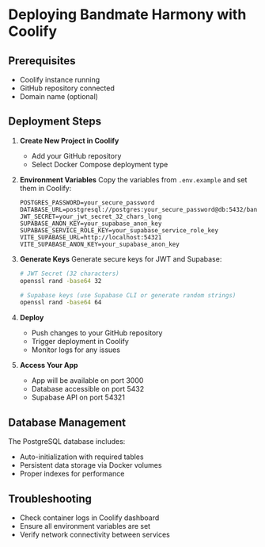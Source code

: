 
# Deploying Bandmate Harmony with Coolify

## Prerequisites
- Coolify instance running
- GitHub repository connected
- Domain name (optional)

## Deployment Steps

1. **Create New Project in Coolify**
   - Add your GitHub repository
   - Select Docker Compose deployment type

2. **Environment Variables**
   Copy the variables from `.env.example` and set them in Coolify:
   ```
   POSTGRES_PASSWORD=your_secure_password
   DATABASE_URL=postgresql://postgres:your_secure_password@db:5432/bandmate_harmony
   JWT_SECRET=your_jwt_secret_32_chars_long
   SUPABASE_ANON_KEY=your_supabase_anon_key
   SUPABASE_SERVICE_ROLE_KEY=your_supabase_service_role_key
   VITE_SUPABASE_URL=http://localhost:54321
   VITE_SUPABASE_ANON_KEY=your_supabase_anon_key
   ```

3. **Generate Keys**
   Generate secure keys for JWT and Supabase:
   ```bash
   # JWT Secret (32 characters)
   openssl rand -base64 32
   
   # Supabase keys (use Supabase CLI or generate random strings)
   openssl rand -base64 64
   ```

4. **Deploy**
   - Push changes to your GitHub repository
   - Trigger deployment in Coolify
   - Monitor logs for any issues

5. **Access Your App**
   - App will be available on port 3000
   - Database accessible on port 5432
   - Supabase API on port 54321

## Database Management

The PostgreSQL database includes:
- Auto-initialization with required tables
- Persistent data storage via Docker volumes
- Proper indexes for performance

## Troubleshooting

- Check container logs in Coolify dashboard
- Ensure all environment variables are set
- Verify network connectivity between services
